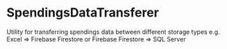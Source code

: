 # SpendingsDataTransferer
Utility for transferring spendings data between different storage types e.g. Excel => Firebase Firestore or Firebase Firestore => SQL Server
